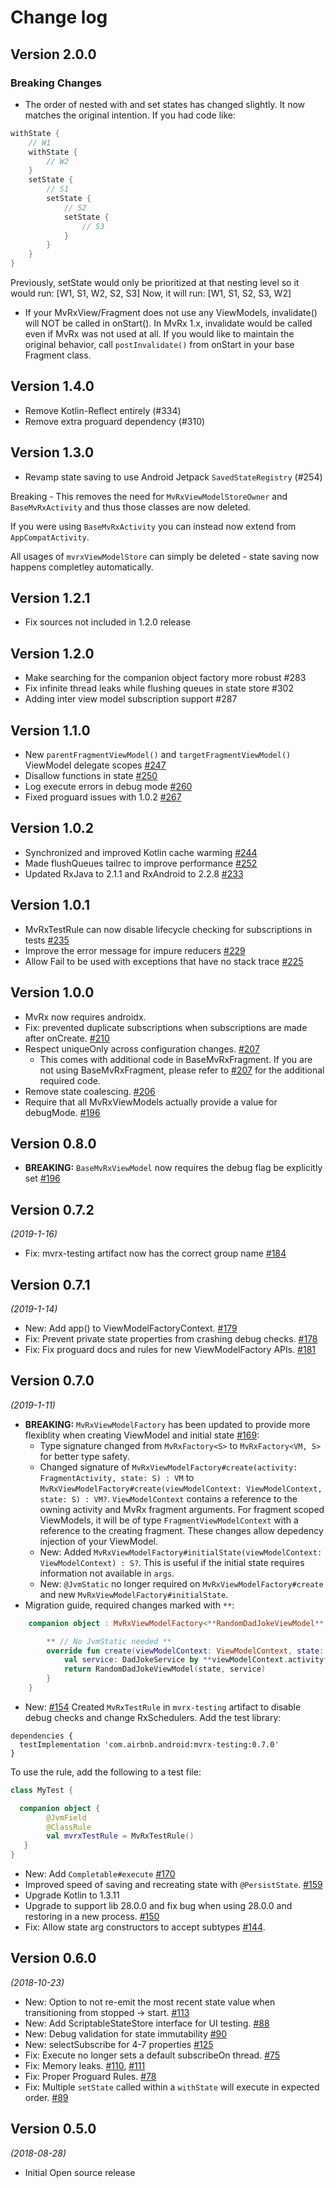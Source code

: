 # Change log

## Version 2.0.0
### Breaking Changes
- The order of nested with and set states has changed slightly. It now matches the original intention.
If you had code like:
```kotlin
withState {
    // W1
    withState {
        // W2
    }
    setState {
        // S1
        setState {
            // S2
            setState {
                // S3
            }
        }
    }
}
```
Previously, setState would only be prioritized at that nesting level so it would run:
[W1, S1, W2, S2, S3]
Now, it will run:
[W1, S1, S2, S3, W2]
- If your MvRxView/Fragment does not use any ViewModels, invalidate() will NOT be called in onStart(). In MvRx 1.x, invalidate would be called even if MvRx was not used at all. If you would like to maintain the original behavior, call `postInvalidate()` from onStart in your base Fragment class.

## Version 1.4.0
- Remove Kotlin-Reflect entirely (#334)
- Remove extra proguard dependency (#310)

## Version 1.3.0
- Revamp state saving to use Android Jetpack `SavedStateRegistry` (#254)

Breaking - This removes the need for `MvRxViewModelStoreOwner` and `BaseMvRxActivity` and thus those classes
are now deleted.

If you were using `BaseMvRxActivity` you can instead now extend from `AppCompatActivity`.

All usages of `mvrxViewModelStore` can simply be deleted - state saving now happens completley
automatically.

## Version 1.2.1
- Fix sources not included in 1.2.0 release

## Version 1.2.0
- Make searching for the companion object factory more robust #283
- Fix infinite thread leaks while flushing queues in state store #302
- Adding inter view model subscription support #287

## Version 1.1.0
- New `parentFragmentViewModel()` and `targetFragmentViewModel()` ViewModel delegate scopes [#247](https://github.com/airbnb/MvRx/pull/247)
- Disallow functions in state [#250](https://github.com/airbnb/MvRx/pull/250)
- Log execute errors in debug mode [#260](https://github.com/airbnb/MvRx/pull/260)
- Fixed proguard issues with 1.0.2 [#267](https://github.com/airbnb/MvRx/pull/267)

## Version 1.0.2
- Synchronized and improved Kotlin cache warming [#244](https://github.com/airbnb/MvRx/pull/244)
- Made flushQueues tailrec to improve performance [#252](https://github.com/airbnb/MvRx/pull/252)
- Updated RxJava to 2.1.1 and RxAndroid to 2.2.8 [#233](https://github.com/airbnb/MvRx/pull/233)

## Version 1.0.1
- MvRxTestRule can now disable lifecycle checking for subscriptions in tests [#235](https://github.com/airbnb/MvRx/pull/235)
- Improve the error message for impure reducers [#229](https://github.com/airbnb/MvRx/pull/229)
- Allow Fail to be used with exceptions that have no stack trace [#225](https://github.com/airbnb/MvRx/pull/235)

## Version 1.0.0
- MvRx now requires androidx.
- Fix: prevented duplicate subscriptions when subscriptions are made after onCreate. [#210](https://github.com/airbnb/MvRx/pull/210)
- Respect uniqueOnly across configuration changes. [#207](https://github.com/airbnb/MvRx/pull/207)
  - This comes with additional code in BaseMvRxFragment. If you are not using BaseMvRxFragment, please refer to [#207](https://github.com/airbnb/MvRx/pull/207) for the additional required code.
- Remove state coalescing. [#206](https://github.com/airbnb/MvRx/pull/206)
- Require that all MvRxViewModels actually provide a value for debugMode. [#196](https://github.com/airbnb/MvRx/pull/196)

## Version 0.8.0
- **BREAKING:** `BaseMvRxViewModel` now requires the debug flag be explicitly set [#196](https://github.com/airbnb/MvRx/pull/196) 

## Version 0.7.2
*(2019-1-16)*
- Fix: mvrx-testing artifact now has the correct group name [#184](https://github.com/airbnb/MvRx/pull/184)

## Version 0.7.1
*(2019-1-14)*
- New: Add app() to ViewModelFactoryContext. [#179](https://github.com/airbnb/MvRx/pull/179)
- Fix: Prevent private state properties from crashing debug checks. [#178](https://github.com/airbnb/MvRx/pull/178)
- Fix: Fix proguard docs and rules for new ViewModelFactory APIs. [#181](https://github.com/airbnb/MvRx/pull/181)

## Version 0.7.0
*(2019-1-11)*
- **BREAKING:** `MvRxViewModelFactory` has been updated to provide more flexiblity when creating ViewModel and initial state [#169](https://github.com/airbnb/MvRx/pull/169): 
  - Type signature changed from `MvRxFactory<S>` to `MvRxFactory<VM, S>` for better type safety.
  - Changed signature of `MvRxViewModelFactory#create(activity: FragmentActivity, state: S) : VM` to `MvRxViewModelFactory#create(viewModelContext: ViewModelContext, state: S) : VM?`. `ViewModelContext` contains a reference to the owning activity and MvRx fragment arguments. For fragment scoped ViewModels, it will be of type `FragmentViewModelContext` with a reference to the creating fragment. These changes allow depedency injection of your ViewModel.
  - New: Added `MvRxViewModelFactory#initialState(viewModelContext: ViewModelContext) : S?`. This is useful if the initial state requires information not available in `args`.
  - New: `@JvmStatic` no longer required on `MvRxViewModelFactory#create` and new `MvRxViewModelFactory#initialState`.
- Migration guide, required changes marked with `**`:
```kotlin
    companion object : MvRxViewModelFactory<**RandomDadJokeViewModel**, RandomDadJokeState> { 

        ** // No JvmStatic needed **
        override fun create(viewModelContext: ViewModelContext, state: RandomDadJokeState): **RandomDadJokeViewModel** {
            val service: DadJokeService by **viewModelContext.activity**.inject()
            return RandomDadJokeViewModel(state, service)
        }
    }
```
- New: [#154](https://github.com/airbnb/MvRx/pull/154) Created `MvRxTestRule` in `mvrx-testing` artifact to disable debug checks and change RxSchedulers. Add the test library:
```
dependencies {
  testImplementation 'com.airbnb.android:mvrx-testing:0.7.0'
}
```
To use the rule, add the following to a test file:
```kotlin
class MyTest {

  companion object {
        @JvmField
        @ClassRule
        val mvrxTestRule = MvRxTestRule()
   }
}
```
- New: Add `Completable#execute` [#170](https://github.com/airbnb/MvRx/pull/170)
- Improved speed of saving and recreating state with `@PersistState`. [#159](https://github.com/airbnb/MvRx/pull/159)
- Upgrade Kotlin to 1.3.11
- Upgrade to support lib 28.0.0 and fix bug when using 28.0.0 and restoring in a new process. [#150](https://github.com/airbnb/MvRx/pull/150)
- Fix: Allow state arg constructors to accept subtypes [#144](https://github.com/airbnb/MvRx/pull/144).

## Version 0.6.0
*(2018-10-23)*
- New: Option to not re-emit the most recent state value when transitioning from stopped -> start. [#113](https://github.com/airbnb/MvRx/pull/113)
- New: Add ScriptableStateStore interface for UI testing. [#88](https://github.com/airbnb/MvRx/pull/88)
- New: Debug validation for state immutability [#90](https://github.com/airbnb/MvRx/pull/90)
- New: selectSubscribe for 4-7 properties [#125](https://github.com/airbnb/MvRx/pull/125)
- Fix: Execute no longer sets a default subscribeOn thread. [#75](https://github.com/airbnb/MvRx/pull/75)
- Fix: Memory leaks. [#110](https://github.com/airbnb/MvRx/pull/110), [#111](https://github.com/airbnb/MvRx/pull/111)
- Fix: Proper Proguard Rules. [#78](https://github.com/airbnb/MvRx/pull/78)
- Fix: Multiple `setState` called within a `withState` will execute in expected order. [#89](https://github.com/airbnb/MvRx/pull/89)

## Version 0.5.0
*(2018-08-28)*
- Initial Open source release
